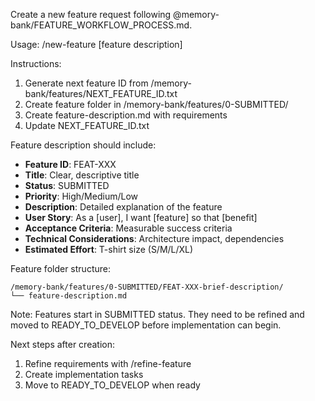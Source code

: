 Create a new feature request following @memory-bank/FEATURE_WORKFLOW_PROCESS.md.

Usage: /new-feature [feature description]

Instructions:
1. Generate next feature ID from /memory-bank/features/NEXT_FEATURE_ID.txt
2. Create feature folder in /memory-bank/features/0-SUBMITTED/
3. Create feature-description.md with requirements
4. Update NEXT_FEATURE_ID.txt

Feature description should include:
- **Feature ID**: FEAT-XXX
- **Title**: Clear, descriptive title
- **Status**: SUBMITTED
- **Priority**: High/Medium/Low
- **Description**: Detailed explanation of the feature
- **User Story**: As a [user], I want [feature] so that [benefit]
- **Acceptance Criteria**: Measurable success criteria
- **Technical Considerations**: Architecture impact, dependencies
- **Estimated Effort**: T-shirt size (S/M/L/XL)

Feature folder structure:
```
/memory-bank/features/0-SUBMITTED/FEAT-XXX-brief-description/
└── feature-description.md
```

Note: Features start in SUBMITTED status. They need to be refined and moved to READY_TO_DEVELOP before implementation can begin.

Next steps after creation:
1. Refine requirements with /refine-feature
2. Create implementation tasks
3. Move to READY_TO_DEVELOP when ready